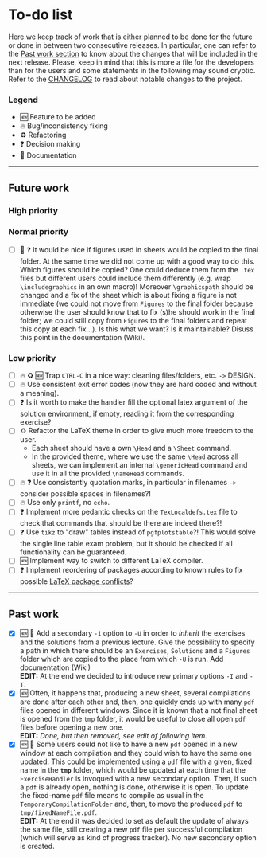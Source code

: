 # To-do list

Here we keep track of work that is either planned to be done for the future or done in between two consecutive releases.
In particular, one can refer to the [Past work section](#past-work) to know about the changes that will be included in the next release.
Please, keep in mind that this is more a file for the developers than for the users and some statements in the following may sound cryptic.
Refer to the [CHANGELOG](https://github.com/AG-Philipsen/ExerciseHandler/blob/master/CHANGELOG.md) to read about notable changes to the project.

### Legend

* :new: Feature to be added
* :fire: Bug/inconsistency fixing
* :recycle: Refactoring
* :question: Decision making
* :memo: Documentation

----

## Future work

### High priority


### Normal priority

 - [ ] :memo: :question: It would be nice if figures used in sheets would be copied to the final folder. At the same time we did not come up with a good way to do this. Which figures should be copied? One could deduce them from the `.tex` files but different users could include them differently (e.g. wrap `\includegraphics` in an own macro)! Moreover `\graphicspath` should be changed and a fix of the sheet which is about fixing a figure is not immediate (we could not move from `Figures` to the final folder because otherwise the user should know that to fix (s)he should work in the final folder; we could still copy from `Figures` to the final folders and repeat this copy at each fix...). Is this what we want? Is it maintainable? Disuss this point in the documentation (Wiki).
 
 
### Low priority

 - [ ] :fire: :recycle: :new: Trap `CTRL-C` in a nice way: cleaning files/folders, etc. `->` DESIGN.
 - [ ] :fire: Use consistent exit error codes (now they are hard coded and without a meaning).
 - [ ] :question: Is it worth to make the handler fill the optional latex argument of the solution environment, if empty, reading it from the corresponding exercise?
 - [ ] :recycle: Refactor the LaTeX theme in order to give much more freedom to the user.
    * Each sheet should have a own `\Head` and a `\Sheet` command.
    * In the provided theme, where we use the same `\Head` across all sheets, we can implement an internal `\genericHead` command and use it in all the provided `\nameHead` commands.
 - [ ] :fire: :question: Use consistently quotation marks, in particular in filenames `->` consider possible spaces in filenames?!
 - [ ] :fire: Use only `printf`, no `echo`.
 - [ ] :question: Implement more pedantic checks on the `TexLocaldefs.tex` file to check that commands that should be there are indeed there?!
 - [ ] :question: Use `tikz` to "draw" tables instead of `pgfplotstable`?!
 This would solve the single line table exam problem, but it should be checked if all functionality can be guaranteed.
 - [ ] :new: Implement way to switch to different LaTeX compiler.
 - [ ] :question: Implement reordering of packages according to known rules to fix possible [LaTeX package conflicts](http://www.macfreek.nl/memory/LaTeX_package_conflicts#Unicode_in_Listing)?

----

## Past work

 - [X] :new: :memo: Add a secondary `-i` option to `-U` in order to *inherit* the exercises and the solutions from a previous lecture. Give the possibility to specify a path in which there should be an `Exercises`, `Solutions` and a `Figures` folder which are copied to the place from which `-U` is run. Add documentation (Wiki)  
 **EDIT:** At the end we decided to introduce new primary options `-I` and `-T`.
 - [X] :new: Often, it happens that, producing a new sheet, several compilations are done after each other and, then, one quickly ends up with many `pdf` files opened in different windows. Since it is known that a not final sheet is opened from the `tmp` folder, it would be useful to close all open `pdf` files before opening a new one.  
 **EDIT:** *Done, but then removed, see edit of following item.*
 - [X] :new: :memo: Some users could not like to have a new `pdf` opened in a new window at each compilation and they could wish to have the same one updated. This could be implemented using a `pdf` file with a given, fixed name in the **`tmp`** folder, which would be updated at each time that the `ExerciseHandler` is invoqued with a new secondary option. Then, if such a `pdf` is already open, nothing is done, otherwise it is open. To update the fixed-name `pdf` file means to compile as usual in the `TemporaryCompilationFolder` and, then, to move the produced `pdf` to `tmp/fixedNameFile.pdf`.  
 **EDIT:** At the end it was decided to set as default the update of always the same file, still creating a new `pdf` file per successful compilation (which will serve as kind of progress tracker). No new secondary option is created.
